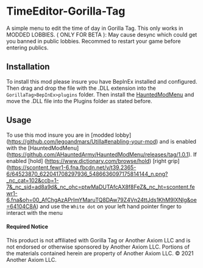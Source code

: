 # TimeEditor-Gorilla-Tag
A simple menu to edit the time of day in Gorilla Tag. This only works in MODDED LOBBIES. ( ONLY FOR BETA ): May cause desync which could get you banned in public lobbies. Recommed to restart your game before entering publics.

## Installation

To install this mod please insure you have BepInEx installed and configured. Then drag and drop the file with the .DLL extension into the ```GorillaTag>BepInEx>plugins``` folder. Then install the [HauntedModMenu](https://github.com/AHauntedArmy/HauntedModMenu/releases/tag/1.0.1) and move the .DLL file into the Plugins folder as stated before.

## Usage

To use this mod insure you are in [modded lobby] (https://github.com/legoandmars/Utilla#enabling-your-mod) and is enabled with the [HauntedModMenu] (https://github.com/AHauntedArmy/HauntedModMenu/releases/tag/1.0.1). If enabled [hold] (https://www.dictionary.com/browse/hold) [right grip] (https://scontent.fewr1-6.fna.fbcdn.net/v/t39.2365-6/64523870_622041708297936_5486636097175814144_n.png?_nc_cat=102&ccb=1-7&_nc_sid=ad8a9d&_nc_ohc=ptwMaDUTAfcAX8f8FeZ&_nc_ht=scontent.fewr1-6.fna&oh=00_AfChgAzAPrImYMaruTQ8DAw79Z4Vn24ttJds1KhM9lXNlg&oe=64104C8A) and use the ```White dot``` on your left hand pointer finger to interact with the menu

#### Required Notice
This product is not affiliated with Gorilla Tag or Another Axiom LLC and is not endorsed or otherwise sponsored by Another Axiom LLC. Portions of the materials contained herein are property of Another Axiom LLC. :copyright: 2021 Another Axiom LLC.

